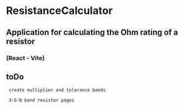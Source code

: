 # ResistanceCalculator

## Application for calculating the Ohm rating of a resistor

### (React - Vite)

## toDo

     create multiplier and tolerance bands

     3-5-6 band resistor pages
